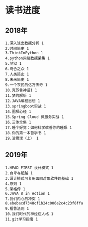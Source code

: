 # 读书进度

## 2018年

    1.深入浅出数据分析 1
    2.时间简史 1
    3.ThinkInPython 1
    4.python网络数据采集 1
    5.地狱 1
    6.乌合之众 1
    7.人类简史 1
    8.未来简史 1
    9.一个农民的亿万传奇 1
    10.克苏鲁神话I 1
    11.梦的解析 1
    12.JAVA编程思想 1
    13.springboot实战 1
    14.图解心经 1
    15.Spring Cloud 微服务实战 1
    16.三体全集 1
    17.睡个好觉：如何科学改善你的睡眠 1
    18.你的第一本哲学书 1
    19.滚雪球（上） 1

## 2019年

    1.HEAD FIRST 设计模式 1
    2.自卑与超越 1
    3.设计模式可复用面向对象软件的基础 1
    4.原则 1
    5.荣格传 1
    6.JAVA 8 in Action 1
    7.我们内心的冲突 1
    8.ebebacd7348cf1b24c006e2c4c23f6ffa
    9.祖鲁法则 1
    10.我们时代的神经症人格 1
    11.git学习指南 1 